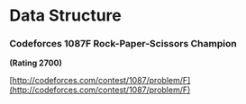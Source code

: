 # Data Structure

### Codeforces 1087F Rock-Paper-Scissors Champion

**(Rating 2700)**

[http://codeforces.com/contest/1087/problem/F](http://codeforces.com/contest/1087/problem/F)

